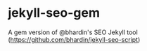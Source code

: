 # jekyll-seo-gem
A gem version of @bhardin's SEO Jekyll tool (https://github.com/bhardin/jekyll-seo-script)

